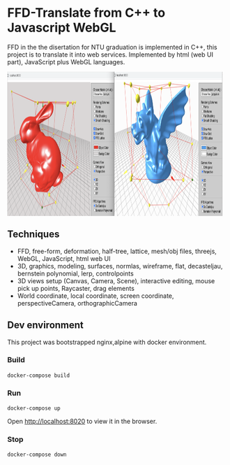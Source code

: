 # FFD-Translate from C++ to Javascript WebGL

FFD in the the disertation for NTU graduation is implemented in C++, this project is to translate it into web services.
Implemented by html (web UI part), JavaScript plus WebGL languages.

 <img align='middle' src="docs/1.demo.jpg" height="330" width="98%" >    

## Techniques

* FFD, free-form, deformation, half-tree, lattice, mesh/obj files, threejs, WebGL, JavaScript, html web UI
* 3D, graphics, modeling, surfaces, normlas, wireframe, flat, decasteljau, bernstein polynomial, lerp, controlpoints
* 3D views setup (Canvas, Camera, Scene), interactive editing, mouse pick up points, Raycaster, drag elements
* World coordinate, local coordinate, screen coordinate, perspectiveCamera, orthographicCamera

## Dev environment

This project was bootstrapped nginx,alpine with docker environment.

### Build

    docker-compose build

### Run

    docker-compose up

Open [http://localhost:8020](http://localhost:8020) to view it in the browser.

### Stop

    docker-compose down
